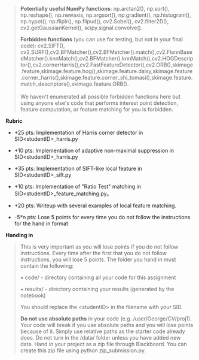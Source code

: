 > **Potentially useful NumPy functions**: np.arctan2(), np.sort(),
> np.reshape(), np.newaxis, np.argsort(), np.gradient(), np.histogram(),
> np.hypot(), np.fliplr(), np.flipud(), cv2.Sobel(), cv2.filter2D(),
> cv2.getGaussianKernel(), scipy.signal.convolve().
>
> **Forbidden functions** (you can use for testing, but not in your
> final code): cv2.SIFT(),
> cv2.SURF(),cv2.BFMatcher(),cv2.BFMatcher().match(),cv2.FlannBasedMatcher().knnMatch(),cv2.BFMatcher().knnMatch(),cv2.HOGDescriptor(),cv2.cornerHarris(),cv2.FastFeatureDetector(),cv2.ORB(),skimage.feature,skimage.feature.hog(),skimage.feature.daisy,skimage.feature.corner_harris(),skimage.feature.corner_shi_tomasi(),skimage.feature.match_descriptors(),skimage.feature.ORB().\
> \
> We haven\'t enumerated all possible forbidden functions here but using
> anyone else\'s code that performs interest point detection, feature
> computation, or feature matching for you is forbidden.


**Rubric**

-   +25 pts: Implementation of Harris corner detector in
    SID\<studentID\>\_harris.py

-   +10 pts: Implementation of adaptive non-maximal suppression in
    SID\<studentID\>\_harris.py

-   +35 pts: Implementation of SIFT-like local feature in
    SID\<studentID\>\_sift.py

-   +10 pts: Implementation of \"Ratio Test\" matching in
    SID\<studentID\>\_feature_matching.py。

-   +20 pts: Writeup with several examples of local feature matching.

-   -5\*n pts: Lose 5 points for every time you do not follow the
    instructions for the hand in format

**Handing in**

> This is very important as you will lose points if you do not follow
> instructions. Every time after the first that you do not follow
> instructions, you will lose 5 points. The folder you hand in must
> contain the following:
>
> • code/ - directory containing all your code for this assignment
>
> • results/ - directory containing your results (generated by the
> notebook)
>
> You should replace the \<studentID\> in the filename with your SID.
>
> **Do not use absolute paths** in your code (e.g.
> /user/George/CV/proj1). Your code will break if you use absolute paths
> and you will lose points because of it. Simply use relative paths as
> the starter code already does. Do not turn in the /data/ folder unless
> you have added new data. Hand in your project as a zip file through
> Blackboard. You can create this zip file using python
> zip_submission.py.